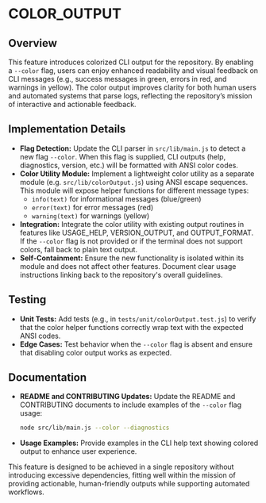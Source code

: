 # COLOR_OUTPUT

## Overview
This feature introduces colorized CLI output for the repository. By enabling a `--color` flag, users can enjoy enhanced readability and visual feedback on CLI messages (e.g., success messages in green, errors in red, and warnings in yellow). The color output improves clarity for both human users and automated systems that parse logs, reflecting the repository’s mission of interactive and actionable feedback.

## Implementation Details
- **Flag Detection:** Update the CLI parser in `src/lib/main.js` to detect a new flag `--color`. When this flag is supplied, CLI outputs (help, diagnostics, version, etc.) will be formatted with ANSI color codes.
- **Color Utility Module:** Implement a lightweight color utility as a separate module (e.g. `src/lib/colorOutput.js`) using ANSI escape sequences. This module will expose helper functions for different message types:
  - `info(text)` for informational messages (blue/green)
  - `error(text)` for error messages (red)
  - `warning(text)` for warnings (yellow)
- **Integration:** Integrate the color utility with existing output routines in features like USAGE_HELP, VERSION_OUTPUT, and OUTPUT_FORMAT. If the `--color` flag is not provided or if the terminal does not support colors, fall back to plain text output.
- **Self-Containment:** Ensure the new functionality is isolated within its module and does not affect other features. Document clear usage instructions linking back to the repository's overall guidelines.

## Testing
- **Unit Tests:** Add tests (e.g., in `tests/unit/colorOutput.test.js`) to verify that the color helper functions correctly wrap text with the expected ANSI codes.
- **Edge Cases:** Test behavior when the `--color` flag is absent and ensure that disabling color output works as expected.

## Documentation
- **README and CONTRIBUTING Updates:** Update the README and CONTRIBUTING documents to include examples of the `--color` flag usage:
  ```bash
  node src/lib/main.js --color --diagnostics
  ```
- **Usage Examples:** Provide examples in the CLI help text showing colored output to enhance user experience.

This feature is designed to be achieved in a single repository without introducing excessive dependencies, fitting well within the mission of providing actionable, human-friendly outputs while supporting automated workflows.
